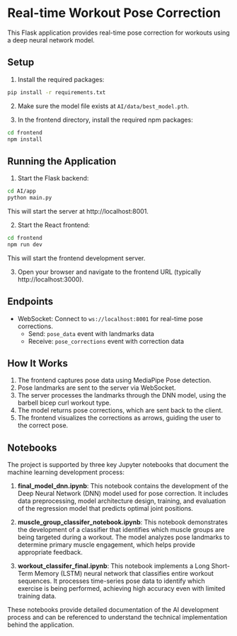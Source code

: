 # Real-time Workout Pose Correction

This Flask application provides real-time pose correction for workouts using a deep neural network model.

## Setup

1. Install the required packages:

```bash
pip install -r requirements.txt
```

2. Make sure the model file exists at `AI/data/best_model.pth`.

3. In the frontend directory, install the required npm packages:

```bash
cd frontend
npm install
```

## Running the Application

1. Start the Flask backend:

```bash
cd AI/app
python main.py
```

This will start the server at http://localhost:8001.

2. Start the React frontend:

```bash
cd frontend
npm run dev
```

This will start the frontend development server.

3. Open your browser and navigate to the frontend URL (typically http://localhost:3000).

## Endpoints

- WebSocket: Connect to `ws://localhost:8001` for real-time pose corrections.
  - Send: `pose_data` event with landmarks data
  - Receive: `pose_corrections` event with correction data

## How It Works

1. The frontend captures pose data using MediaPipe Pose detection.
2. Pose landmarks are sent to the server via WebSocket.
3. The server processes the landmarks through the DNN model, using the barbell bicep curl workout type.
4. The model returns pose corrections, which are sent back to the client.
5. The frontend visualizes the corrections as arrows, guiding the user to the correct pose. 

## Notebooks

The project is supported by three key Jupyter notebooks that document the machine learning development process:

1. **final_model_dnn.ipynb**: This notebook contains the development of the Deep Neural Network (DNN) model used for pose correction. It includes data preprocessing, model architecture design, training, and evaluation of the regression model that predicts optimal joint positions.

2. **muscle_group_classifer_notebook.ipynb**: This notebook demonstrates the development of a classifier that identifies which muscle groups are being targeted during a workout. The model analyzes pose landmarks to determine primary muscle engagement, which helps provide appropriate feedback.

3. **workout_classifer_final.ipynb**: This notebook implements a Long Short-Term Memory (LSTM) neural network that classifies entire workout sequences. It processes time-series pose data to identify which exercise is being performed, achieving high accuracy even with limited training data.

These notebooks provide detailed documentation of the AI development process and can be referenced to understand the technical implementation behind the application. 